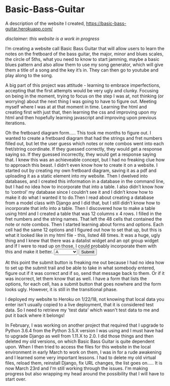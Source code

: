 # Basic-Bass-Guitar
A description of the website I created, https://basic-bass-guitar.herokuapp.com/

*disclaimer: this website is a work in progress*

I’m creating a website call Basic Bass Guitar that will allow users to learn the notes on the fretboard of the bass guitar, the major, 
minor and blues scales, the circle of 5ths, what you need to know to start jamming, maybe a basic blues pattern and also allow them to 
use my song generator, which will give them a title of a song and the key it’s in. They can then go to youtube and 
play along to the song.

A big part of this project was attitude - learning to embrace imperfections, accepting that the first attempts would be very ugly and 
clunky. Focusing on being in the moment, trying to focus on the step I was at, not thinking (or worrying) about the next thing I was 
going to have to figure out. Meeting myself where I was at at that moment in time. Learning the html and creating first with just that, 
then learning the css and improving upon my html and then hopefully learning javascript and improving upon previous iterations.

Oh the fretboard diagram form…..
This took me months to figure out. I wanted to create a fretboard diagram that had the strings and fret numbers filled out, but let the 
user guess which notes or note combos went into each fret/string coordinate. If they guessed correctly, they would get a response saying so. If they guessed incorrectly, they would get a response saying that. I knew this was an achieveable concept, but I had no freaking clue how to approach this beast. I didn’t even know how to create it on a website. I started out by creating my own fretboard diagram, saving it as a pdf and uploading it as a static element into my website. Then I dwelved into databases, and I created this information in a database in the command line, but I had no idea how to incorporate that into a table. I also didn’t know how to ‘control’ my database since I couldn’t see it and I didn’t know how to make it do what I wanted it to do.Then I read about creating a database from a model class with Django and I did that, but I still didn’t know how to incorporate that info into a table. Then I discovered how to make a table using html and I created a table that was 12 columns x 4 rows. I filled in the fret numbers and the string names. That left the 48 cells that contained the note or note combos. Then I started learning about forms and options. Each cell had the same 12 options and I figured out how to set that up, but this is what it looked like in my html file - this, listed 48 times. It was a huge, ugly thing and I knew that there was a datalist widget and an opt group widget and If I were to read up on those, I could probably incorporate them with this and make it better. 
       <td>
          <select>
            <option value="A">A</option>
            <option value="A#_Bflat">A#_Bflat</option>
            <option value="B">B</option>
            <option value="C">C</option>
            <option value="C#_Dflat">C#_Dflat</option>
            <option value="D">D</option>
            <option value="D#_Eflat">D#_Eflat</option>
            <option value="E">E</option>
            <option value="F">F</option>
            <option value="F#_Gflat">F#_Gflat</option>
            <option value="G">G</option>
            <option value="G">G#_Aflat</option>
          </select>
          <button type="submit">Submit</button>
        </td>

At this point the submit button is freaking me out because I had no idea how to set up the submit trail and be able to take in what 
somebody entered, figure out if it was correct and if so, send that message back to them. Or if it was incorrect, let them know that 
as well. I have a form that lists the options, for each cell, has a submit button that goes nowhere and the form looks ugly. However,
it is still in the transitional phase.


I deployed my website to Heroku on 1/22/18, not knowing that local data you enter isn't usually copied to a live deployment, that it is
considered test data. So I need to retrieve my 'test data' which wasn't test data to me and put it back where it belongs!

In February, I was working on another project that required that I upgrade to Python 3.6.4 from the Python 3.5.X version I was using and I must have had to upgrade Django as well from 1.11.X to 2.0. I did those things and then deleted my old versions, on which Basic Bass Guitar is quite dependent upon. When I then tried to access the files for this website in the local environment in early March to work on them, I was in for a rude awakening and I learned some very important lessons. I had to delete my old virtual files, reload them, reinstall Django, fix URL changes, the list goes on..... It is now March 23rd and I'm still working through the issues. I'm making progress but also wrapping my head around the possibility that I will have to start over. 

